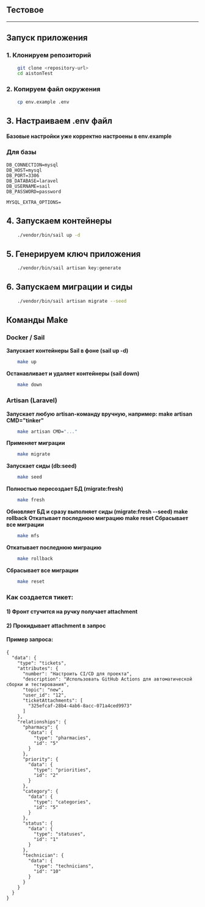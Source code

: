 ## Тестовое

---

## Запуск приложения

### 1. Клонируем репозиторий
``` bash
    git clone <repository-url>
    cd aistonTest
```
### 2. Копируем файл окружения
``` bash
    cp env.example .env
```
## 3. Настраиваем .env файл
#### Базовые настройки уже корректно настроены в env.example
### Для базы

```
DB_CONNECTION=mysql
DB_HOST=mysql
DB_PORT=3306
DB_DATABASE=laravel
DB_USERNAME=sail
DB_PASSWORD=password

MYSQL_EXTRA_OPTIONS=
```

## 4. Запускаем контейнеры
``` bash
    ./vendor/bin/sail up -d
```

## 5. Генерируем ключ приложения
``` bash
    ./vendor/bin/sail artisan key:generate
```

## 6. Запускаем миграции и сиды
``` bash
    ./vendor/bin/sail artisan migrate --seed
```

## Команды Make
### Docker / Sail

**Запускает контейнеры Sail в фоне (sail up -d)**
```bash 
    make up
```

**Останавливает и удаляет контейнеры (sail down)**
```bash 
    make down
```
### Artisan (Laravel)

**Запускает любую artisan-команду вручную, например:
make artisan CMD="tinker"**
```bash 
    make artisan CMD="..."
```
**Применяет миграции**
```bash 
    make migrate
```
**Запускает сиды (db:seed)**
```bash 
    make seed
```
**Полностью пересоздает БД (migrate:fresh)**
```bash 
    make fresh
```

**Обновляет БД и сразу выполняет сиды (migrate:fresh --seed)
make rollback	Откатывает последнюю миграцию
make reset	Сбрасывает все миграции**
```bash 
    make mfs
```
**Откатывает последнюю миграцию**
```bash 
    make rollback
```
**Сбрасывает все миграции**
```bash 
    make reset
```

### Как создается тикет: ###
#### 1) Фронт стучится на ручку получает attachment ####
#### 2) Прокидывает attachment в запрос ####

#### Пример запроса: ####
```
{
  "data": {
    "type": "tickets",
    "attributes": {
      "number": "Настроить CI/CD для проекта",
      "description": "Использовать GitHub Actions для автоматической сборки и тестирования",
      "topic": "new",
      "user_id": "12",
      "ticketAttachments": [
        "325efcaf-28b4-4ab6-8acc-071a4ced9973"
      ]
    },
    "relationships": {
      "pharmacy": {
        "data": {
          "type": "pharmacies",
          "id": "5"
        }
      },
      "priority": {
        "data": {
          "type": "priorities",
          "id": "2"
        }
      },
      "category": {
        "data": {
          "type": "categories",
          "id": "5"
        }
      },
      "status": {
        "data": {
          "type": "statuses",
          "id": "1"
        }
      },
      "technician": {
        "data": {
          "type": "technicians",
          "id": "10"
        }
      }
    }
  }
}
```
